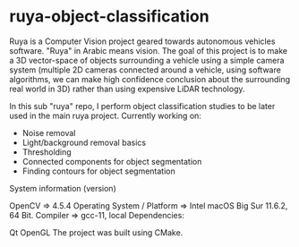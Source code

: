# ruya-object-classification
 

Ruya is a Computer Vision project geared towards autonomous vehicles software. "Ruya" in Arabic means vision. The goal of this project is to make a 3D vector-space of objects surrounding a vehicle using a simple camera system (multiple 2D cameras connected around a vehicle, using software algorithms, we can make high confidence conclusion about the surrounding real world in 3D) rather than using expensive LiDAR technology.

In this sub "ruya" repo, I perform object classification studies to be later used in the main ruya project.
Currently working on:
- Noise removal
- Light/background removal basics 
- Thresholding
- Connected components for object segmentation 
- Finding contours for object segmentation


System information (version)

OpenCV => 4.5.4
Operating System / Platform => Intel macOS Big Sur 11.6.2, 64 Bit.
Compiler => gcc-11, local
Dependencies:

Qt
OpenGL
The project was built using CMake.
